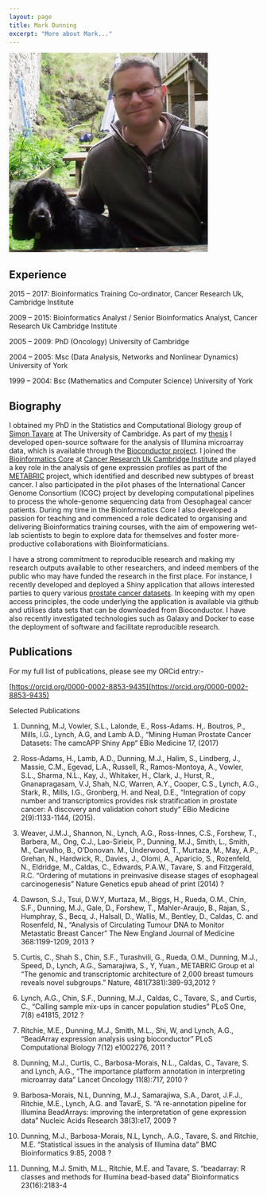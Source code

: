 ```yaml
---
layout: page
title: Mark Dunning
excerpt: "More about Mark..."
---
```


![mark](../images/3796277.jpeg)

## Experience

2015 – 2017: Bioinformatics Training Co-ordinator, Cancer Research Uk, Cambridge Institute

2009 – 2015: Bioinformatics Analyst / Senior Bioinformatics Analyst, Cancer Research Uk Cambridge Institute

2005 – 2009: PhD (Oncology) University of Cambridge

2004 – 2005: Msc (Data Analysis, Networks and Nonlinear Dynamics) University of York

1999 – 2004: Bsc (Mathematics and Computer Science) University of York

 
## Biography

I obtained my PhD in the Statistics and Computational Biology group of [Simon Tavare](https://www.compbio.group.cam.ac.uk/) at The University of Cambridge. As part of my [thesis](https://www.repository.cam.ac.uk/handle/1810/218542) I developed open-source software for the analysis of Illumina microarray data, which is available through the [Bioconductor project](www.bioconductor.org). I joined the [Bioinformatics Core](http://www.cruk.cam.ac.uk/core-facilities/bioinformatics-core) at [Cancer Research Uk Cambridge Institute](http://www.cruk.cam.ac.uk/) and played a key role in the analysis of gene expression profiles as part of the [METABRIC](https://www.ncbi.nlm.nih.gov/pubmed/22522925) project, which identified and described new subtypes of breast cancer. I also participated in the pilot phases of the International Cancer Genome Consortium (ICGC) project by developing computational pipelines to process the whole-genome sequencing data from Oesophageal cancer patients. During my time in the Bioinformatics Core I also developed a passion for teaching and commenced a role dedicated to organising and delivering Bioinformatics training courses, with the aim of empowering wet-lab scientists to begin to explore data for themselves and foster more-productive collaborations with Bioinformaticians.

I have a strong commitment to reproducible research and making my research outputs available to other researchers, and indeed members of the public who may have funded the research in the first place. For instance, I recently developed and deployed a Shiny application that allows interested parties to query various [prostate cancer datasets](http://bioinformatics.cruk.cam.ac.uk/apps/camcAPP/). In keeping with my open access principles, the code underlying the application is available via github and utilises data sets that can be downloaded from Bioconductor. I have also recently investigated technologies such as Galaxy and Docker to ease the deployment of software and facilitate reproducible research.

## Publications

For my full list of publications, please see my ORCid entry:-

[https://orcid.org/0000-0002-8853-9435](https://orcid.org/0000-0002-8853-9435)

Selected Publications

1. Dunning, M.J, Vowler, S.L., Lalonde, E., Ross-Adams. H,. Boutros, P., Mills, I.G., Lynch, A.G, and Lamb A.D., “Mining Human Prostate Cancer Datasets: The camcAPP Shiny App“ EBio Medicine 17, (2017)

2. Ross-Adams, H., Lamb, A.D., Dunning, M.J., Halim, S., Lindberg, J., Massie, C.M., Egevad, L.A., Russell, R., Ramos-Montoya, A., Vowler, S.L., Sharma, N.L., Kay, J., Whitaker, H., Clark, J., Hurst, R., Gnanapragasam, V.J, Shah, N.C, Warren, A.Y., Cooper, C.S., Lynch, A.G., Stark, R., Mills, I.G., Gronberg, H. and Neal, D.E., “Integration of copy number and transcriptomics provides risk stratification in prostate cancer: A discovery and validation cohort study“ EBio Medicine 2(9):1133-1144, (2015).

3. Weaver, J.M.J., Shannon, N., Lynch, A.G., Ross-Innes, C.S., Forshew, T., Barbera, M., Ong, C.J., Lao-Sirieix, P., Dunning, M.J., Smith, L., Smith, M., Carvalho, B., O’Donovan. M., Underwood, T., Murtaza, M., May, A.P., Grehan, N., Hardwick, R., Davies, J., Olomi, A., Aparicio, S., Rozenfeld, N., Eldridge, M., Caldas, C., Edwards, P.A.W., Tavare, S. and Fitzgerald, R.C. “Ordering of mutations in preinvasive disease stages of esophageal carcinogenesis” Nature Genetics epub ahead of print (2014) ?

4. Dawson, S.J., Tsui, D.W.Y, Murtaza, M., Biggs, H., Rueda, O.M., Chin, S.F., Dunning, M.J., Gale, D., Forshew, T., Mahler-Araujo, B., Rajan, S., Humphray, S., Becq, J., Halsall, D., Wallis, M., Bentley, D., Caldas, C. and Rosenfeld, N., “Analysis of Circulating Tumour DNA to Monitor Metastatic Breast Cancer” The New England Journal of Medicine 368:1199-1209, 2013 ?

5. Curtis, C., Shah S., Chin, S.F., Turashvili, G., Rueda, O.M., Dunning, M.J., Speed, D., Lynch, A.G., Samarajiwa, S., Y, Yuan., METABRIC Group et al “The genomic and transcriptomic architecture of 2,000 breast tumours reveals novel subgroups.” Nature, 481(7381):389-93,2012 ?

6. Lynch, A.G., Chin, S.F., Dunning, M.J., Caldas, C., Tavare, S., and Curtis, C., “Calling sample mix-ups in cancer population studies” PLoS One, 7(8) e41815, 2012 ?

7. Ritchie, M.E., Dunning, M.J., Smith, M.L., Shi, W, and Lynch, A.G., “BeadArray expression analysis using bioconductor” PLoS Computational Biology 7(12) e1002276, 2011 ?

8. Dunning, M.J., Curtis, C., Barbosa-Morais, N.L., Caldas, C., Tavare, S. and Lynch, A.G., “The importance platform annotation in interpreting microarray data” Lancet Oncology 11(8):717, 2010 ?

9. Barbosa-Morais, N.L, Dunning, M.J., Samarajiwa, S.A., Darot, J.F.J., Ritchie, M.E., Lynch, A.G. and TavarE, S. “A re-annotation pipeline for Illumina BeadArrays: improving the interpretation of gene expression data” Nucleic Acids Research 38(3):e17, 2009 ?

10. Dunning, M.J., Barbosa-Morais, N.L, Lynch,. A.G., Tavare, S. and Ritchie, M.E. “Statistical issues in the analysis of Illumina data” BMC Bioinformatics 9:85, 2008 ?

11. Dunning, M.J. Smith, M.L., Ritchie, M.E. and Tavare, S. “beadarray: R classes and methods for Illumina bead-based data” Bioinformatics 23(16):2183-4 